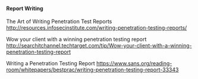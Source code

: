 
#### Report Writing


The Art of Writing Penetration Test Reports
http://resources.infosecinstitute.com/writing-penetration-testing-reports/

Wow your client with a winning penetration testing report
http://searchitchannel.techtarget.com/tip/Wow-your-client-with-a-winning-penetration-testing-report

Writing a Penetration Testing Report
https://www.sans.org/reading-room/whitepapers/bestprac/writing-penetration-testing-report-33343
